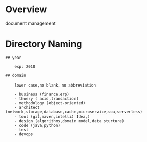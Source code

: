 # Overview

  document management

# Directory Naming

    ## year
    
        exp: 2018
        
    ## domain
    
        lower case,no blank，no abbreviation
        
        - business (finance,erp)
        - thoery ( acid,transaction)
        - methodology (object-oriented)
        - architect (network,storage,database,cache,microservice,soa,serverless)
        - tool (git,maven,intelliJ Idea,)
        - design (algorithms,domain model,data sturture)
        - code (java,python)
        - test 
        - devops
    
    
